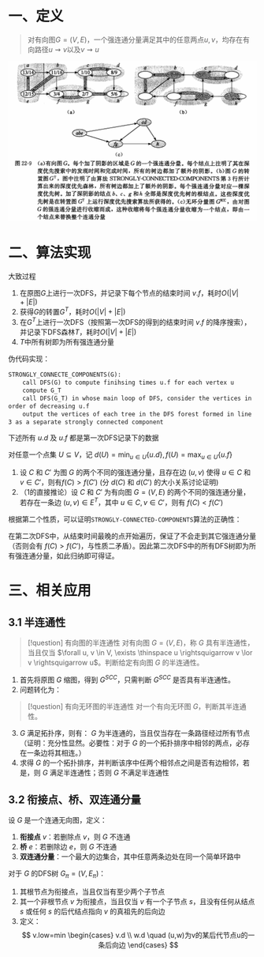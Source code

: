 # 一、定义

> 对有向图$G=(V, E)$，一个强连通分量满足其中的任意两点$u,v$，均存在有向路径$u\rightsquigarrow v$以及$v\rightsquigarrow u$

![强连通分量示例](01%20attachment/强连通分量示例.png)

# 二、算法实现

大致过程
1. 在原图$G$上进行一次DFS，并记录下每个节点的结束时间 $v.f$，耗时$O(|V|+|E|)$
2. 获得$G$的转置$G^T$，耗时$O(|V|+|E|)$
3. 在$G^T$上进行一次DFS（按照第一次DFS的得到的结束时间 $v.f$ 的降序搜索），并记录下DFS森林$T$，耗时$O(|V|+|E|)$
4. $T$中所有树即为所有强连通分量

伪代码实现：
```pseudo
STRONGLY_CONNECTE_COMPONENTS(G):
	call DFS(G) to compute finihsing times u.f for each vertex u
	compute G_T
	call DFS(G_T) in whose main loop of DFS, consider the vertices in order of decreasing u.f
	output the vertices of each tree in the DFS forest formed in line 3 as a separate strongly connected component
```

下述所有 $u.d$ 及 $u.f$ 都是第一次DFS记录下的数据

对任意一个点集 $U \subseteq V$，记 $d(U)=\min_{u \in U}\{u.d\}, f(U)=\max_{u \in U}\{u.f\}$
1. 设 $C$ 和 $C'$ 为图 $G$ 的两个不同的强连通分量，且存在边 $(u,v)$ 使得 $u\in C$ 和 $v\in C'$，则有$f(C) > f(C')$ (分 $d(C)$ 和 $d(C')$ 的大小关系讨论证明)
2. （1的直接推论）设 $C$ 和 $C'$ 为有向图 $G=(V, E)$ 的两个不同的强连通分量，若存在一条边 $(u, v) \in E^T$，其中 $u \in C, v \in C'$，则有 $f(C) < f(C')$

根据第二个性质，可以证明`STRONGLY-CONNECTED-COMPONENTS`算法的正确性：

在第二次DFS中，从结束时间最晚的点开始遍历，保证了不会走到其它强连通分量（否则会有 $f(C) > f(C')$，与性质二矛盾）。因此第二次DFS中的所有DFS树即为所有强连通分量，如此归纳即可得证。

# 三、相关应用

## 3.1 半连通性

> [!question] 有向图的半连通性
> 对有向图 $G=(V, E)$，称 $G$ 具有半连通性，当且仅当 $\forall u, v \in V, \exists \thinspace u \rightsquigarrow v \lor v \rightsquigarrow u$。判断给定有向图 $G$ 的半连通性。

1. 首先将原图 $G$ 缩图，得到 $G^{SCC}$，只需判断 $G^{SCC}$ 是否具有半连通性。
2. 问题转化为：

>[!question] 有向无环图的半连通性
>对一个有向无环图 $G$，判断其半连通性。

3. $G$ 满足拓扑序，则有： $G$ 为半连通的，当且仅当存在一条路径经过所有节点（证明：充分性显然。必要性：对于 $G$ 的一个拓扑排序中相邻的两点，必存在一条边将其相连。）
4. 求得 $G$ 的一个拓扑排序，并判断该序中任两个相邻点之间是否有边相邻，若是，则 $G$ 满足半连通性；否则 $G$ 不满足半连通性

## 3.2 衔接点、桥、双连通分量

设 $G$ 是一个连通无向图，定义：
1. **衔接点** $v$：若删除点 $v$，则 $G$ 不连通
2. **桥** $e$：若删除边 $e$，则 $G$ 不连通
3. **双连通分量**：一个最大的边集合，其中任意两条边处在同一个简单环路中

对于 $G$ 的DFS树 $G_{\pi}=(V,E_{\pi})$：
1. 其根节点为衔接点，当且仅当有至少两个子节点
2. 其一个非根节点 $v$ 为衔接点，当且仅当 $v$ 有一个子节点 $s$，且没有任何从结点 $s$ 或任何 $s$ 的后代结点指向 $v$ 的真祖先的后向边
3. 定义：
$$
v.low=min
\begin{cases}
v.d \\
w.d \quad (u,w)为v的某后代节点u的一条后向边
\end{cases}
$$